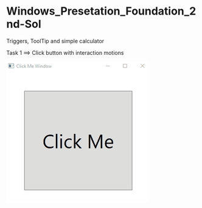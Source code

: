 # Windows_Presetation_Foundation_2nd-Sol
Triggers, ToolTip and simple calculator


Task 1 ==>  Click button with interaction motions

![](Images/Task1.gif)
